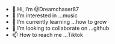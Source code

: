 - 👋 Hi, I’m @Dreamchaser87
- 👀 I’m interested in ...music
- 🌱 I’m currently learning ...how to grow
- 💞️ I’m looking to collaborate on ...github
- 📫 How to reach me ...Tiktok

<!---
Dreamchaser87/Dreamchaser87 is a ✨ special ✨ repository because its `README.md` (this file) appears on your GitHub profile.
You can click the Preview link to take a look at your changes.
--->
